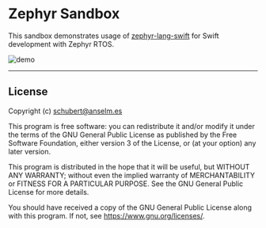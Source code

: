 # Zephyr Sandbox

This sandbox demonstrates usage of [zephyr-lang-swift](https://github.com/anselmes/zephyr-lang-swift) for Swift development with Zephyr RTOS.

![demo](./hack/demo.gif)

---

## License

Copyright (c) [<schubert@anselm.es>](mailto:schubert@anselm.es)

This program is free software: you can redistribute it and/or modify
it under the terms of the GNU General Public License as published by
the Free Software Foundation, either version 3 of the License, or
(at your option) any later version.

This program is distributed in the hope that it will be useful,
but WITHOUT ANY WARRANTY; without even the implied warranty of
MERCHANTABILITY or FITNESS FOR A PARTICULAR PURPOSE. See the
GNU General Public License for more details.

You should have received a copy of the GNU General Public License
along with this program. If not, see <https://www.gnu.org/licenses/>.

